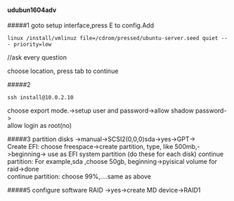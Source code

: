 #### udubun1604adv
#####1
goto setup interface,press E to config.Add
```
linux /install/vmlinuz file=/cdrom/pressed/ubuntu-server.seed quiet --- priority=low 
```
//ask every question

choose location, press tab to continue

#####2
```
ssh install@10.0.2.10
```

choose export mode.->setup user and password->allow shadow password->  
allow login as root(no)

#####3
partition disks ->manual->SCSI2(0,0,0)sda->yes->GPT->  
Create EFI: choose freespace->create partition, type, like 500mb,->beginning-> use as EFI system partition (do these for each disk)
continue partition: For example,sda ,choose 50gb, beginning->pyisical volume for raid->done  
continue partition: choose 99%,....same as above


#####5
configure software RAID ->yes->create MD device->RAID1


